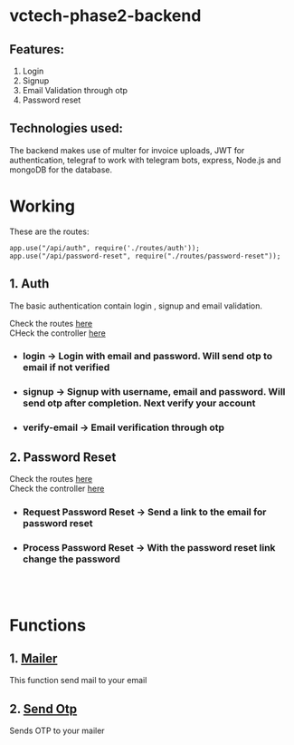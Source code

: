 # vctech-phase2-backend

## Features:
1. Login
2. Signup
3. Email Validation through otp
4. Password reset

## Technologies used:
The backend makes use of multer for invoice uploads, JWT for authentication, telegraf to work with telegram bots, express, Node.js and mongoDB for the database.

# Working
These are the routes:
```
app.use("/api/auth", require('./routes/auth'));
app.use("/api/password-reset", require("./routes/password-reset"));
```
## 1. Auth

The basic authentication contain login , signup and email validation.

Check the routes [here](/routes/auth.js)<br/>
CHeck the controller [here](/controller/auth.js)
* ### login -> Login with email and password. Will send otp to email if not verified
* ### signup -> Signup with username, email and password. Will send otp after completion. Next verify your account
* ### verify-email -> Email verification through otp

## 2. Password Reset

Check the routes [here](/routes/passwordReset.js) <br/>
Check the controller [here](/controller/passwordReset.js)
* ### Request Password Reset -> Send a link to the email for password reset
* ### Process Password Reset -> With the password reset link change the password
<br/><br/>
# Functions

## 1. [Mailer](/utils/mailer.js)
This function send mail to your email

## 2. [Send Otp](/utils/sendOtp.js)
Sends OTP to your mailer



